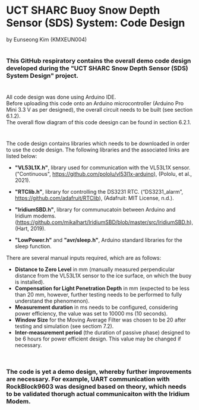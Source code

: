 # UCT SHARC Buoy Snow Depth Sensor (SDS) System: Code Design 
by Eunseong Kim (KMXEUN004)
#
### This GitHub respiratory contains the overall demo code design developed during the "UCT SHARC Snow Depth Sensor (SDS) System Design" project. 
#
All code design was done using Arduino IDE.\
Before uploading this code onto an Arduino microcontroller (Arduino Pro Mini 3.3 V as per designed), the overall circuit needs to be built (see section 6.1.2).\
The overall flow diagram of this code deesign can be found in section 6.2.1.
<br />
#
The code design contains libraries which needs to be downloaded in order to use the code design. The following libraries and the associated links are listed below:
* **"VL53L1X.h"**, library used for communication with the VL53L1X sensor. ("Continuous", https://github.com/pololu/vl53l1x-arduino), (Pololu, et al., 2021).
* **"RTClib.h"**, library for controlling the DS3231 RTC. (“DS3231_alarm”, https://github.com/adafruit/RTClib), (Adafruit: MIT License, n.d.).
* **"IridiumSBD.h"**, library for communucatoin between Arduino and Iridium modems.(https://github.com/mikalhart/IridiumSBD/blob/master/src/IridiumSBD.h), (Hart, 2019).

* **"LowPower.h"** and **"avr/sleep.h"**, Arduino standard libraries for the sleep function.


There are several manual inputs required, which are as follows:
* **Distance to Zero Level** in mm (manually measured perpendicular distance from the VL53L1X sensor to the ice surface, on which the buoy is installed).
* **Compensation for Light Penetration Depth** in mm (expected to be less than 20 mm, however, further testing needs to be performed to fully understand the phenomenon).
* **Measurement duration** in ms needs to be configured, considering power efficiency, the value was set to 10000 ms (10 seconds).
* **Window Size** for the Moving Average Filter was chosen to be 20 after testing and simulation (see sectiom 7.2).
* **Inter-measurement period** (the duration of passive phase) designed to be 6 hours for power efficient design. This value may be changed if necessary.
<br />

### The code is yet a demo design, whereby further improvements are necessary. For example, UART communication with RockBlock9603 was designed based on theory, which needs to be validated thorugh actual communicaiton with the Iridium Modem.
